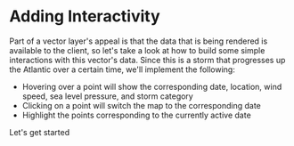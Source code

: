 # Adding Interactivity

Part of a vector layer's appeal is that the data that is being rendered is available to the client, so let's take a look at how to build some simple interactions with this vector's data. Since this is a storm that progresses up the Atlantic over a certain time, we'll implement the following:

* Hovering over a point will show the corresponding date, location, wind speed, sea level pressure, and storm category
* Clicking on a point will switch the map to the corresponding date
* Highlight the points corresponding to the currently active date

Let's get started